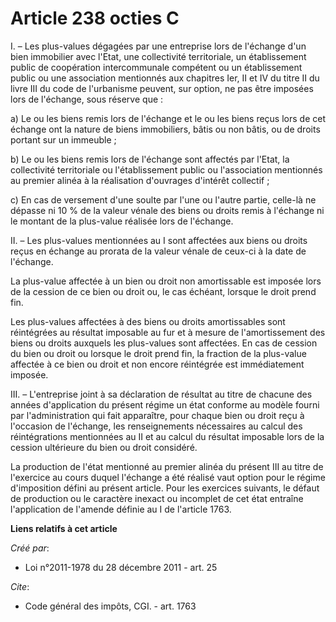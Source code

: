 # Article 238 octies C

I. – Les plus-values dégagées par une entreprise lors de l'échange d'un bien immobilier avec l'Etat, une collectivité
territoriale, un établissement public de coopération intercommunale compétent ou un établissement public ou une association
mentionnés aux chapitres Ier, II et IV du titre II du livre III du code de l'urbanisme peuvent, sur option, ne pas être
imposées lors de l'échange, sous réserve que :

a) Le ou les biens remis lors de l'échange et le ou les biens reçus lors de cet échange ont la nature de biens immobiliers,
bâtis ou non bâtis, ou de droits portant sur un immeuble ;

b) Le ou les biens remis lors de l'échange sont affectés par l'Etat, la collectivité territoriale ou l'établissement public
ou l'association mentionnés au premier alinéa à la réalisation d'ouvrages d'intérêt collectif ;

c) En cas de versement d'une soulte par l'une ou l'autre partie, celle-là ne dépasse ni 10 % de la valeur vénale des biens ou
droits remis à l'échange ni le montant de la plus-value réalisée lors de l'échange.

II. – Les plus-values mentionnées au I sont affectées aux biens ou droits reçus en échange au prorata de la valeur vénale de
ceux-ci à la date de l'échange.

La plus-value affectée à un bien ou droit non amortissable est imposée lors de la cession de ce bien ou droit ou, le cas
échéant, lorsque le droit prend fin.

Les plus-values affectées à des biens ou droits amortissables sont réintégrées au résultat imposable au fur et à mesure de
l'amortissement des biens ou droits auxquels les plus-values sont affectées. En cas de cession du bien ou droit ou lorsque le
droit prend fin, la fraction de la plus-value affectée à ce bien ou droit et non encore réintégrée est immédiatement imposée.

III. – L'entreprise joint à sa déclaration de résultat au titre de chacune des années d'application du présent régime un état
conforme au modèle fourni par l'administration qui fait apparaître, pour chaque bien ou droit reçu à l'occasion de l'échange,
les renseignements nécessaires au calcul des réintégrations mentionnées au II et au calcul du résultat imposable lors de la
cession ultérieure du bien ou droit considéré.

La production de l'état mentionné au premier alinéa du présent III au titre de l'exercice au cours duquel l'échange a été
réalisé vaut option pour le régime d'imposition défini au présent article. Pour les exercices suivants, le défaut de
production ou le caractère inexact ou incomplet de cet état entraîne l'application de l'amende définie au I de l'article
1763.

**Liens relatifs à cet article**

_Créé par_:

  - Loi n°2011-1978 du 28 décembre 2011 - art. 25

_Cite_:

  - Code général des impôts, CGI. - art. 1763
